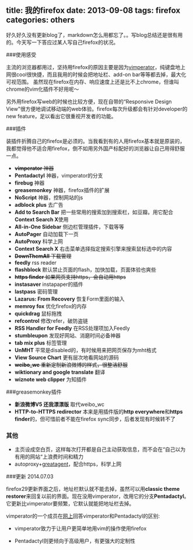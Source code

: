 title: 我的firefox
date: 2013-09-08
tags: firefox
categories: others
---

[vimperator]: http://www.vimperator.org "vimperator"
[greatagent]: https://code.google.com/p/greatagent "greatagent"


好久好久没有更新blog了，markdown怎么用都忘了。。写blog总结还是很有用的。今天写一下答应过某人写自己firefox的状况。

###使用感受

主流的浏览器都用过，坚持用firefox的原因主要是因为[vimperator]，纯键盘地上网很cool很快捷，而且我用的时候会把地址栏、add-on bar等等都去掉，最大化可视范围。 
虽然现在firefox在内存、响应速度上还是比不上chrome，但谁叫chrome的vim化插件不好用呢～

另外用firefox写web的时候也比较方便，现在自带的“Responsive Design View"很方便地调试移动端的web体验。firefox每次升级都会有针对developer的new feature，足以看出它很重视开发者的功能。

<!-- more -->

###插件

装插件折腾自己的firefox是必须的。当我看到有的人用firefox基本就是原装的，我都觉得他不适合用firefox，倒不如用另外国产标配好的浏览器让自己用得舒服一点。

- <s>**vimperator**    神器</s>
- **Pentadactyl** 神器，vimperator的分支
- **firebug**   神器
- **greasemonkey**  神器，firefox插件的扩展
- **NoScript** 神器，控制网站的js
- **adblock plus**  去广告
- **Add to Search Bar** 把一些常用的搜索加到搜索栏，如豆瓣。用它配合**Context Search X**使用
- **All-in-One Sidebar**    侧边栏管理插件，下载等等
- **AutoPager** 自动加载下一页
- **AutoProxy** 科学上网
- **Context Search X** 右击菜单选择指定搜索引擎来搜索鼠标选中的内容
- <s>**DownThemAll** 下载管理</s>
- **feedly**  rss reader
- **flashblock** 默认禁止页面的flash，加快加载，页面体验也爽些
- <s>**https finder** 如果网页支持https，会自动用https</s>
- **instasaver** instapaper的插件
- **lastpass** 密码管理
- **Lazarus: From Recovery** 恢复Form里面的输入
- **memroy fox** 优化firefox的内存
- **quickdrag** 鼠标拖拽
- **refcontrol** 修改refer，破防盗链
- **RSS Handler for Feedly** 在RSS处理项加入Feedly
- **stumbleupon** 发现好网站、消磨时间必备神器
- **tab mix plus** 标签管理
- **UnMHT** 平常是disabled的，有时候用来把网页保存为mht格式
- **View Source Chart** 更有层次地看网站的源码
- <s>**weibo_wc**  重新定制新浪微博的样式，很整洁舒服</s>
- **wiktionary and google translate** 翻译
- **wiznote web clipper** 为知插件


###greasemonkey插件

- **新浪微博V5 还我漂漂版** 取代weibo_wc
- **HTTP-to-HTTPS redirector** 本来是用插件版的**http everywhere**和**https finder**的，但可惜前者不能在firefox sync同步，后者发现有时候转不了


### 其他

- 主页设成空白页，这样每次打开都是自己主动获取信息，而不会在“自己以为有用的网站“上浪费时间和精力
- autoproxy+[greatagent]，配合https，科学上网


###更新 2014.07.03

firefox29更新界面之后，地址栏默认就不能去掉，虽然可以用**classic theme restorer**来回复以前的界面。现在没用vimperator，改用它的分支**Pentadactyl**。它更新比vimperator要频繁，它默认就能把地址栏去掉。

vimperator的一个成员在[网上](http://superuser.com/questions/261174/whats-the-difference-between-vimperator-and-pentadactyl)回答vimperator和Pentadactyl的区别:

- vimperator致力于让用户更简单地用vim的操作使用firefox

- Pentadactyl则更倾向于高级用户，有更强大的定制性
